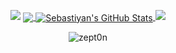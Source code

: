 <p align="center">
<img src="https://capsule-render.vercel.app/api?type=waving&color=0:000000,100:8f2b00&height=120&section=header&text=&fontSize=90">

<a href="https://github.com/Zept0n/Zept0n">
  <img align="center" src="https://github-readme-stats.vercel.app/api/top-langs/?username=Zept0n&theme=codeSTACKr&title_color=ec4700&langs_count=3&bg_color=40,000000,2a2a2a,8f2b00&border_color=8f2b00" />
</a>
<a href="https://github.com/Zept0n/Zept0n">
  <img align="center" src="https://github-readme-stats.vercel.app/api?username=Zept0n&show_icons=true&line_height=26&count_private=true&theme=codeSTACKr&title_color=ec4700&bg_color=40,8f2b00,2a2a2a,000000&border_color=8f2b00" alt="Sebastiyan's GitHub Stats" />
</a>
<img src="https://capsule-render.vercel.app/api?type=waving&color=0:000000,100:8f2b00&height=120&section=footer&text=&fontSize=90&">
</p>
<p align="center"> <img src="https://komarev.com/ghpvc/?username=zept0n&label=Profile%20views&color=000000&style=flat-square" alt="zept0n" /> </p>

<!---
- 👋 Hi, I’m @Zept0n
- 👀 I’m interested in ...
- 🌱 I’m currently learning ...
- 💞️ I’m looking to collaborate on ...
- 📫 How to reach me ...

Zept0n/Zept0n is a ✨ special ✨ repository because its `README.md` (this file) appears on your GitHub profile.
You can click the Preview link to take a look at your changes.
--->
